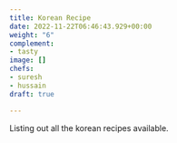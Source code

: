 ```yaml
---
title: Korean Recipe
date: 2022-11-22T06:46:43.929+00:00
weight: "6"
complement:
- tasty
image: []
chefs:
- suresh
- hussain
draft: true

---
```

Listing out all the korean recipes available.